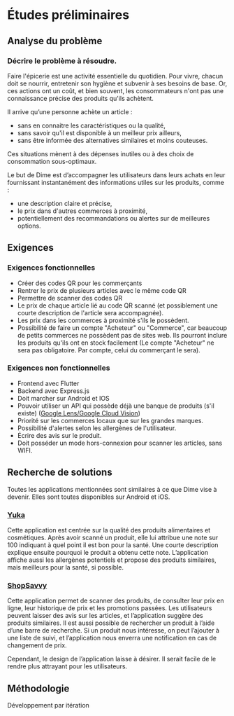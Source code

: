 # Études préliminaires

## Analyse du problème

### Décrire le problème à résoudre.

Faire l'épicerie est une activité essentielle du quotidien. Pour vivre, chacun doit se nourrir, entretenir son hygiène 
et subvenir à ses besoins de base. Or, ces actions ont un coût, et bien souvent, les consommateurs n'ont pas une connaissance 
précise des produits qu'ils achètent.

Il arrive qu’une personne achète un article :
- sans en connaitre les caractéristiques ou la qualité,
- sans savoir qu'il est disponible à un meilleur prix ailleurs,
- sans être informée des alternatives similaires et moins couteuses.




Ces situations mènent à des dépenses inutiles ou à des choix de consommation sous-optimaux.

Le but de Dime est d’accompagner les utilisateurs dans leurs achats en leur fournissant instantanément des informations utiles 
sur les produits, comme :
- une description claire et précise,
- le prix dans d'autres commerces à proximité,
- potentiellement des recommandations ou alertes sur de meilleures options.

## Exigences

### Exigences fonctionnelles
- Créer des codes QR pour les commerçants
- Rentrer le prix de plusieurs articles avec le même code QR
- Permettre de scanner des codes QR
- Le prix de chaque article lié au code QR scanné (et possiblement une courte description de l'article sera accompagnée).
- Les prix dans les commerces à proximité s'ils le possèdent.
- Possibilité de faire un compte "Acheteur" ou "Commerce", car beaucoup de petits commerces ne possèdent pas de sites web. Ils pourront inclure les produits qu'ils ont en stock facilement (Le compte "Acheteur" ne sera pas obligatoire. Par compte, celui du commerçant le sera).


### Exigences non fonctionnelles
- Frontend avec Flutter
- Backend avec Express.js
- Doit marcher sur Android et IOS
- Pouvoir utiliser un API qui possède déjà une banque de produits (s'il existe) ([Google Lens/Google Cloud Vision](https://support.google.com/websearch/thread/301813986/is-there-a-api-for-google-lens?hl=en))
- Priorité sur les commerces locaux que sur les grandes marques.
- Possibilité d'alertes selon les allergènes de l'utilisateur.
- Écrire des avis sur le produit.
- Doit posséder un mode hors-connexion pour scanner les articles, sans WIFI.


## Recherche de solutions

Toutes les applications mentionnées sont similaires à ce que Dime vise à devenir. Elles sont toutes disponibles sur Android et iOS.

### [Yuka](https://yuka.io/)

Cette application est centrée sur la qualité des produits alimentaires et cosmétiques. Après avoir scanné un produit, elle lui attribue une note sur 100 indiquant à quel point il est bon pour la santé. Une courte description explique ensuite pourquoi le produit a obtenu cette note. L’application affiche aussi les allergènes potentiels et propose des produits similaires, mais meilleurs pour la santé, si possible.

### [ShopSavvy](https://shopsavvy.com/about)

Cette application permet de scanner des produits, de consulter leur prix en ligne, leur historique de prix et les promotions passées. Les utilisateurs peuvent laisser des avis sur les articles, et l’application suggère des produits similaires. Il est aussi possible de rechercher un produit à l’aide d’une barre de recherche. Si un produit nous intéresse, on peut l’ajouter à une liste de suivi, et l’application nous enverra une notification en cas de changement de prix.

Cependant, le design de l’application laisse à désirer. Il serait facile de le rendre plus attrayant pour les utilisateurs.



## Méthodologie

Développement par itération

